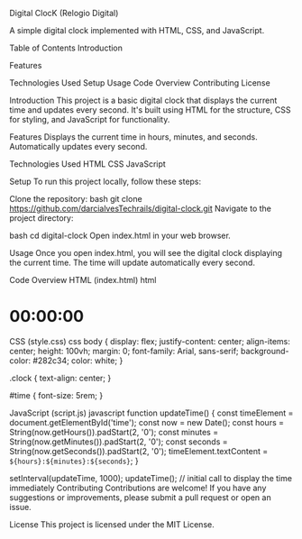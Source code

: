 Digital ClocK (Relogio Digital)

A simple digital clock implemented with HTML, CSS, and JavaScript.

Table of Contents
Introduction

Features

Technologies Used
Setup
Usage
Code Overview
Contributing
License

Introduction
This project is a basic digital clock that displays the current time and updates every second. 
It's built using HTML for the structure, CSS for styling, and JavaScript for functionality.

Features
Displays the current time in hours, minutes, and seconds.
Automatically updates every second.

Technologies Used
HTML
CSS
JavaScript

Setup
To run this project locally, follow these steps:

Clone the repository:
bash
git clone https://github.com/darcialvesTechrails/digital-clock.git
Navigate to the project directory:

bash
cd digital-clock
Open index.html in your web browser.

Usage
Once you open index.html, you will see the digital clock displaying the current time. The time will update automatically every second.

Code Overview
HTML (index.html)
html
<!DOCTYPE html>
<html lang="en">
<head>
    <meta charset="UTF-8">
    <meta name="viewport" content="width=device-width, initial-scale=1.0">
    <title>Digital Clock</title>
    <link rel="stylesheet" href="style.css">
</head>
<body>
    <div class="clock">
        <h1 id="time">00:00:00</h1>
    </div>
    <script src="script.js"></script>
</body>
</html>

CSS (style.css)
css
body {
    display: flex;
    justify-content: center;
    align-items: center;
    height: 100vh;
    margin: 0;
    font-family: Arial, sans-serif;
    background-color: #282c34;
    color: white;
}

.clock {
    text-align: center;
}

#time {
    font-size: 5rem;
}

JavaScript (script.js)
javascript
function updateTime() {
    const timeElement = document.getElementById('time');
    const now = new Date();
    const hours = String(now.getHours()).padStart(2, '0');
    const minutes = String(now.getMinutes()).padStart(2, '0');
    const seconds = String(now.getSeconds()).padStart(2, '0');
    timeElement.textContent = `${hours}:${minutes}:${seconds}`;
}

setInterval(updateTime, 1000);
updateTime(); // initial call to display the time immediately
Contributing
Contributions are welcome! If you have any suggestions or improvements, please submit a pull request or open an issue.

License
This project is licensed under the MIT License.
